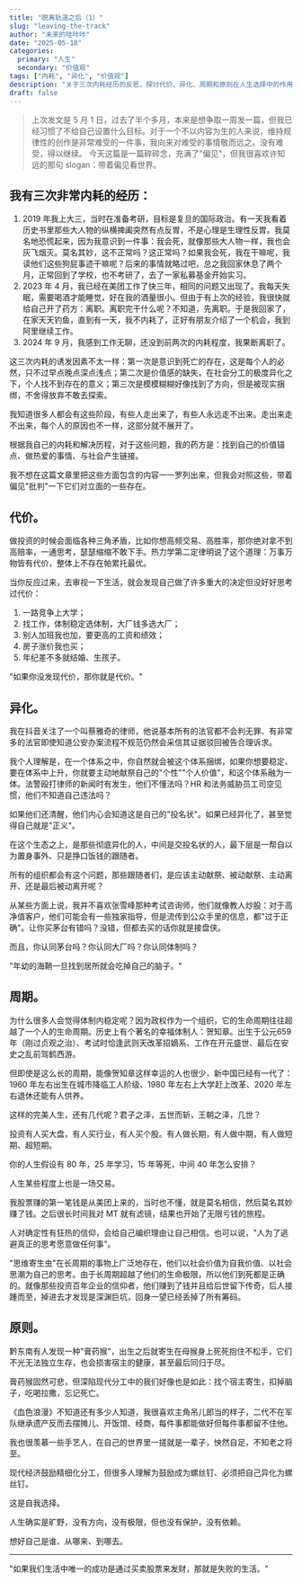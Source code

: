 ```yaml
---
title: "脱离轨道之后（1）"
slug: "leaving-the-track"
author: "未来的哇咔咔"
date: "2025-05-18"
categories:
  primary: "人生"
  secondary: "价值观"
tags: ["内耗", "异化", "价值观"]
description: "关于三次内耗经历的反思，探讨代价、异化、周期和原则在人生选择中的作用。"
draft: false
---
```


>上次发文是 5 月 1 日，过去了半个多月，本来是想争取一周发一篇，但我已经习惯了不给自己设置什么目标。对于一个不以内容为生的人来说，维持规律性的创作是非常难受的一件事，我向来对难受的事情敬而远之。没有难受，得以继续。
>今天这篇是一篇碎碎念，充满了"偏见"，但我很喜欢许知远的那句 slogan：带着偏见看世界。

## 我有三次非常内耗的经历：
1. 2019 年我上大三，当时在准备考研，目标是复旦的国际政治。有一天我看着历史书里那些大人物的纵横捭阖突然有点反胃，不是心理是生理性反胃。我莫名地恐慌起来，因为我意识到一件事：我会死，就像那些大人物一样，我也会灰飞烟灭。莫名其妙，这不正常吗？这正常吗？如果我会死，我在干嘛呢，我读他们这些狗屁事迹干嘛呢？后来的事情就略过吧，总之我回家休息了两个月，正常回到了学校，也不考研了，去了一家私募基金开始实习。
2. 2023 年 4 月，我已经在美团工作了快三年，相同的问题又出现了。我每天失眠，需要喝酒才能睡觉，好在我的酒量很小。但由于有上次的经验，我很快就给自己开了药方：离职。离职完干什么呢？不知道，先离职。于是我回家了，在家天天钓鱼，直到有一天，我不内耗了，正好有朋友介绍了一个机会，我到阿里继续工作。
3. 2024 年 9 月，我感到工作无聊，还没到前两次的内耗程度，我果断离职了。

这三次内耗的诱发因素不太一样：第一次是意识到死亡的存在，这是每个人的必然，只不过早点晚点深点浅点；第二次是价值感的缺失，在社会分工的极度异化之下，个人找不到存在的意义；第三次是模模糊糊好像找到了方向，但是被现实捆绑，不舍得放弃不敢去探索。

我知道很多人都会有这些阶段，有些人走出来了，有些人永远走不出来。走出来走不出来，每个人的原因也不一样，这部分就不展开了。

根据我自己的内耗和解决历程，对于这些问题，我的药方是：找到自己的价值锚点、做热爱的事情、与社会产生链接。

我不想在这篇文章里把这些方面包含的内容一一罗列出来，但我会对照这些，带着偏见"批判"一下它们对立面的一些存在。

## 代价。

做投资的时候会面临各种三角矛盾，比如你想高频交易、高胜率，那你绝对拿不到高赔率，一通思考，瑟瑟缩缩不敢下手。热力学第二定律明说了这个道理：万事万物皆有代价，整体上不存在帕累托最优。

当你反应过来，去审视一下生活，就会发现自己做了许多重大的决定但没好好思考过代价：
1. 一路竞争上大学；
2. 找工作，体制稳定选体制，大厂钱多选大厂；
3. 别人加班我也加，要更高的工资和绩效；
4. 房子涨价我也买；
5. 年纪差不多就结婚、生孩子。

"如果你没发现代价，那你就是代价。"

## 异化。

我在抖音关注了一个叫蔡雅奇的律师，他说基本所有的法官都不会判无罪、有非常多的法官即使知道公安办案流程不规范仍然会采信其证据驳回被告合理诉求。

我个人理解是，在一个体系之中，你自然就会被这个体系捆绑，如果你想要稳定、要在体系中上升，你就要主动地献祭自己的"个性""个人价值"，和这个体系融为一体。法警殴打律师的新闻时有发生，他们不懂法吗？HR 和法务威胁员工司空见惯，他们不知道自己违法吗？

如果他们还清醒，他们内心会知道这是自己的"投名状"。如果已经异化了，甚至觉得自己就是"正义"。

在这个生态之上，是那些彻底异化的人，中间是交投名状的人，最下层是一帮自以为置身事外、只是挣口饭钱的跟随者。

所有的组织都会有这个问题，那些跟随者们，是应该主动献祭、被动献祭、主动离开、还是最后被动离开呢？

从某些方面上说，我并不喜欢张雪峰那种考试咨询师，他们就像教人炒股：对于高净值客户，他们可能会有一些独家指导，但是流传到公众手里的信息，都"过于正确"。让你买茅台有错吗？没错，但都去买的话你就是接盘侠。

而且，你认同茅台吗？你认同大厂吗？你认同体制吗？

"年幼的海鞘一旦找到居所就会吃掉自己的脑子。"

## 周期。

为什么很多人会觉得体制内稳定呢？因为政权作为一个组织，它的生命周期往往超越了一个人的生命周期。历史上有个著名的幸福体制人：贺知章。出生于公元659年（刚过贞观之治）、考试时恰逢武则天改革招嫡系、工作在开元盛世、最后在安史之乱前驾鹤西游。

但即使是这么长的周期，能像贺知章这样幸运的人也很少，新中国已经有一代了：1960 年左右出生在城市降临工人阶级、1980 年左右上大学赶上改革、2020 年左右退休还能有人供养。

这样的完美人生，还有几代呢？君子之泽，五世而斩，王朝之泽，几世？

投资有人买大盘，有人买行业，有人买个股。有人做长期，有人做中期，有人做短期、超短期。

你的人生假设有 80 年，25 年学习，15 年等死，中间 40 年怎么安排？

人生某些程度上也是一场交易。

我股票赚的第一笔钱是从美团上来的，当时也不懂，就是莫名相信，然后莫名其妙赚了钱。之后很长时间我对 MT 就有滤镜，结果也开始了无限亏钱的旅程。

人对确定性有狂热的信仰，会给自己编织理由让自己相信。也可以说，"人为了逃避真正的思考愿意做任何事"。

"思维寄生虫"在长周期的事物上广泛地存在，他们以社会价值为自我价值、以社会思潮为自己的思考。由于长周期超越了他们的生命极限，所以他们到死都是正确的。就像那些投资百年企业的信仰者，他们赚到了钱并且给后世留下传奇，后人接踵而至，掉进去才发现是深渊巨坑，回身一望已经丢掉了所有筹码。

## 原则。

黔东南有人发现一种"膏药猴"，出生之后就寄生在母猴身上死死抱住不松手，它们不光无法独立生存，也会损害宿主的健康，甚至最后同归于尽。

膏药猴固然可悲，但深陷现代分工中的我们好像也是如此：找个宿主寄生，扣掉脑子，吃喝拉撒，忘记死亡。

《血色浪漫》不知道还有多少人知道，我很喜欢主角吊儿郎当的样子，二代不在军队继承遗产反而去摆摊儿、开饭馆、经商，每件事都能做好但每件事都留不住他。

我也很羡慕一些手艺人，在自己的世界里一搓就是一辈子，怏然自足，不知老之将至。

现代经济鼓励精细化分工，但很多人理解为鼓励成为螺丝钉、必须把自己异化为螺丝钉。

这是自我选择。

人生确实是旷野，没有方向，没有极限，但也没有保护，没有依赖。

想好自己是谁、从哪来、到哪去。

--- 

"如果我们生活中唯一的成功是通过买卖股票来发财，那就是失败的生活。"




